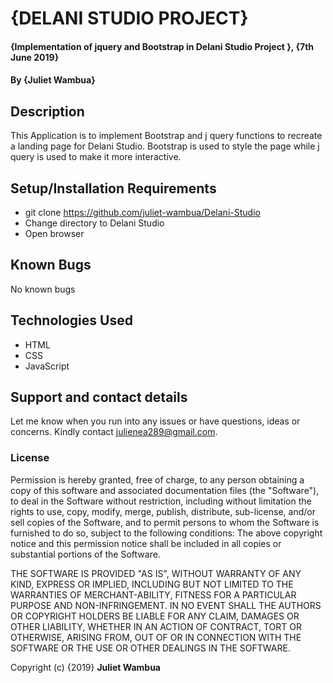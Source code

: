 # {DELANI STUDIO PROJECT}

#### {Implementation of jquery and Bootstrap in Delani Studio Project }, {7th June 2019}

#### By **{Juliet Wambua}**

## Description
This Application is to implement Bootstrap and j query functions to recreate a landing page for Delani Studio.
Bootstrap is used to style the page while j query is used to make it more interactive.

## Setup/Installation Requirements
* git clone https://github.com/juliet-wambua/Delani-Studio
* Change directory to Delani Studio
* Open browser

## Known Bugs
No known bugs

## Technologies Used
* HTML
* CSS
* JavaScript

## Support and contact details
Let me  know when you run into any issues or have questions, ideas or concerns. Kindly contact julienea289@gmail.com.

### License
Permission is hereby granted, free of charge, to any person obtaining a copy of this software and associated documentation files (the "Software"), to deal in the Software without restriction, including without limitation the rights to use, copy, modify, merge, publish, distribute, sub-license, and/or sell copies of the Software, and to permit persons to whom the Software is furnished to do so, subject to the following conditions:
The above copyright notice and this permission notice shall be included in all copies or substantial portions of the Software.

THE SOFTWARE IS PROVIDED "AS IS", WITHOUT WARRANTY OF ANY KIND, EXPRESS OR IMPLIED, INCLUDING BUT NOT LIMITED TO THE WARRANTIES OF MERCHANT-ABILITY, FITNESS FOR A PARTICULAR PURPOSE AND NON-INFRINGEMENT. IN NO EVENT SHALL THE AUTHORS OR COPYRIGHT HOLDERS BE LIABLE FOR ANY CLAIM, DAMAGES OR OTHER LIABILITY, WHETHER IN AN ACTION OF CONTRACT, TORT OR OTHERWISE, ARISING FROM, OUT OF OR IN CONNECTION WITH THE SOFTWARE OR THE USE OR OTHER DEALINGS IN THE SOFTWARE.

Copyright (c) {2019} **Juliet Wambua**
